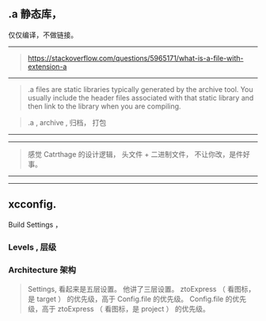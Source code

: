 
## .a  静态库，

仅仅编译，不做链接。


<hr>

> https://stackoverflow.com/questions/5965171/what-is-a-file-with-extension-a

<hr>


> .a files are static libraries typically generated by the archive tool. You usually include the header files associated with that static library and then link to the library when you are compiling.


> .a ,  archive , 归档， 打包

<hr>


<hr>

> 感觉 Catrthage 的设计逻辑， 头文件 + 二进制文件， 不让你改，是件好事。




<hr>


<hr>


## xcconfig.

Build Settings ，

### Levels , 层级

### Architecture 架构

> Settings, 看起来是五层设置。
> 他讲了三层设置。
> ztoExpress （ 看图标，是 target ） 的优先级，高于 Config.file 的优先级。
> Config.file 的优先级，高于 ztoExpress （ 看图标，是 project ） 的优先级。



